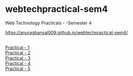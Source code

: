 # webtechpractical-sem4
Web Technology Practicals - -Semester 4

https://anuragbansal009.github.io/webtechpractical-sem4/<br><br>

<a href="https://anuragbansal009.github.io/webtechpractical-sem4/Practical-1/index.html">Practical - 1</a><br>
<a href="https://anuragbansal009.github.io/webtechpractical-sem4/Practical-2/index.html">Practical - 2</a><br>
<a href="https://anuragbansal009.github.io/webtechpractical-sem4/Practical-3/index.html">Practical - 3</a><br>
<a href="https://anuragbansal009.github.io/webtechpractical-sem4/Practical-4/index.html">Practical - 4</a><br>
<a href="https://anuragbansal009.github.io/webtechpractical-sem4/Practical-5/README.md">Practical - 5</a><br>
